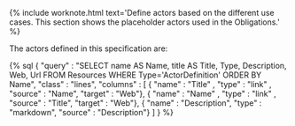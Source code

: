 {% include worknote.html text='Define actors based on the different use cases. This section shows the placeholder actors used in the Obligations.' %}

The actors defined in this specification are: 

{% sql {
  "query" : "SELECT name AS Name, title AS Title, Type, Description, Web, Url FROM Resources WHERE Type='ActorDefinition' ORDER BY Name",
  "class" : "lines",
  "columns" : [
    { "name" : "Title"      , "type" : "link"    , "source" : "Name", "target" : "Web"},
    { "name" : "Name"       , "type" : "link"    , "source" : "Title", "target" : "Web"},
    { "name" : "Description", "type" : "markdown", "source" : "Description"}
  ]
}
%}

